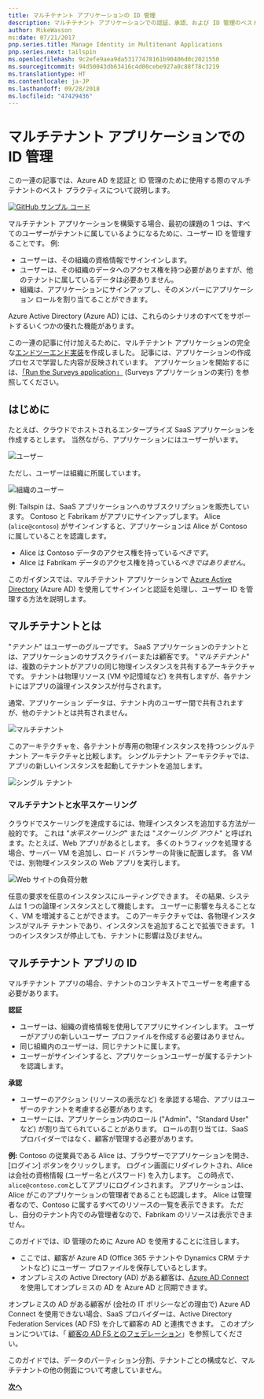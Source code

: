 ```yaml
---
title: マルチテナント アプリケーションの ID 管理
description: マルチテナント アプリケーションでの認証、承認、および ID 管理のベスト プラクティス。
author: MikeWasson
ms:date: 07/21/2017
pnp.series.title: Manage Identity in Multitenant Applications
pnp.series.next: tailspin
ms.openlocfilehash: 9c2efe9aea9da53177478161b90406d0c2021550
ms.sourcegitcommit: 94d50043db63416c4d00cebe927a0c88f78c3219
ms.translationtype: HT
ms.contentlocale: ja-JP
ms.lasthandoff: 09/28/2018
ms.locfileid: "47429436"
---
```

# <a name="manage-identity-in-multitenant-applications"></a>マルチテナント アプリケーションでの ID 管理

この一連の記事では、Azure AD を認証と ID 管理のために使用する際のマルチテナントのベスト プラクティスについて説明します。

[![GitHub](../_images/github.png) サンプル コード][sample application]

マルチテナント アプリケーションを構築する場合、最初の課題の 1 つは、すべてのユーザーがテナントに属しているようになるために、ユーザー ID を管理することです。 例: 

* ユーザーは、その組織の資格情報でサインインします。
* ユーザーは、その組織のデータへのアクセス権を持つ必要がありますが、他のテナントに属しているデータは必要ありません。
* 組織は、アプリケーションにサインアップし、そのメンバーにアプリケーション ロールを割り当てることができます。

Azure Active Directory (Azure AD) には、これらのシナリオのすべてをサポートするいくつかの優れた機能があります。

この一連の記事に付け加えるために、マルチテナント アプリケーションの完全な[エンドツーエンド実装][sample application]を作成しました。 記事には、アプリケーションの作成プロセスで学習した内容が反映されています。 アプリケーションを開始するには、[「Run the Surveys application」][running-the-app] (Surveys アプリケーションの実行) を参照してください。

## <a name="introduction"></a>はじめに

たとえば、クラウドでホストされるエンタープライズ SaaS アプリケーションを作成するとします。 当然ながら、アプリケーションにはユーザーがいます。

![ユーザー](./images/users.png)

ただし、ユーザーは組織に所属しています。

![組織のユーザー](./images/org-users.png)

例: Tailspin は、SaaS アプリケーションへのサブスクリプションを販売しています。 Contoso と Fabrikam がアプリにサインアップします。 Alice (`alice@contoso`) がサインインすると、アプリケーションは Alice が Contoso に属していることを認識します。

* Alice は Contoso データのアクセス権を持っている*べきです*。
* Alice は Fabrikam データのアクセス権を持っている*べきではありません*。

このガイダンスでは、マルチテナント アプリケーションで [Azure Active Directory][AzureAD] (Azure AD) を使用してサインインと認証を処理し、ユーザー ID を管理する方法を説明します。

## <a name="what-is-multitenancy"></a>マルチテナントとは
"*テナント*" はユーザーのグループです。 SaaS アプリケーションのテナントとは、アプリケーションのサブスクライバーまたは顧客です。 "*マルチテナント*" は、複数のテナントがアプリの同じ物理インスタンスを共有するアーキテクチャです。 テナントは物理リソース (VM や記憶域など) を共有しますが、各テナントにはアプリの論理インスタンスが付与されます。

通常、アプリケーション データは、テナント内のユーザー間で共有されますが、他のテナントとは共有されません。

![マルチテナント](./images/multitenant.png)

このアーキテクチャを、各テナントが専用の物理インスタンスを持つシングルテナント アーキテクチャと比較します。 シングルテナント アーキテクチャでは、アプリの新しいインスタンスを起動してテナントを追加します。

![シングル テナント](./images/single-tenant.png)

### <a name="multitenancy-and-horizontal-scaling"></a>マルチテナントと水平スケーリング
クラウドでスケーリングを達成するには、物理インスタンスを追加する方法が一般的です。 これは "*水平スケーリング*" または "*スケーリング アウト*" と呼ばれます。たとえば、Web アプリがあるとします。 多くのトラフィックを処理する場合、サーバー VM を追加し、ロード バランサーの背後に配置します。 各 VM では、別物理インスタンスの Web アプリを実行します。

![Web サイトの負荷分散](./images/load-balancing.png)

任意の要求を任意のインスタンスにルーティングできます。 その結果、システムは 1 つの論理インスタンスとして機能します。 ユーザーに影響を与えることなく、VM を増減することができます。 このアーキテクチャでは、各物理インスタンスがマルチ テナントであり、インスタンスを追加することで拡張できます。 1 つのインスタンスが停止しても、テナントに影響は及びません。

## <a name="identity-in-a-multitenant-app"></a>マルチテナント アプリの ID
マルチテナント アプリの場合、テナントのコンテキストでユーザーを考慮する必要があります。

**認証**

* ユーザーは、組織の資格情報を使用してアプリにサインインします。 ユーザーがアプリの新しいユーザー プロファイルを作成する必要はありません。
* 同じ組織内のユーザーは、同じテナントに属します。
* ユーザーがサインインすると、アプリケーションユーザーが属するテナントを認識します。

**承認**

* ユーザーのアクション (リソースの表示など) を承認する場合、アプリはユーザーのテナントを考慮する必要があります。
* ユーザーには、アプリケーション内のロール ("Admin"、"Standard User" など) が割り当てられていることがあります。 ロールの割り当ては、SaaS プロバイダーではなく、顧客が管理する必要があります。

**例:** Contoso の従業員である Alice は、ブラウザーでアプリケーションを開き、[ログイン] ボタンをクリックします。 ログイン画面にリダイレクトされ、Alice は会社の資格情報 (ユーザー名とパスワード) を入力します。 この時点で、 `alice@contoso.com`としてアプリにログインされます。 アプリケーションは、Alice がこのアプリケーションの管理者であることも認識します。 Alice は管理者なので、Contoso に属するすべてのリソースの一覧を表示できます。 ただし、自分のテナント内でのみ管理者なので、Fabrikam のリソースは表示できません。

このガイドでは、ID 管理のために Azure AD を使用することに注目します。

* ここでは、顧客が Azure AD (Office 365 テナントや Dynamics CRM テナントなど) にユーザー プロファイルを保存しているとします。
* オンプレミスの Active Directory (AD) がある顧客は、[Azure AD Connect][ADConnect] を使用してオンプレミスの AD を Azure AD と同期できます。

オンプレミスの AD がある顧客が (会社の IT ポリシーなどの理由で) Azure AD Connect を使用できない場合、SaaS プロバイダーは、Active Directory Federation Services (AD FS) を介して顧客の AD と連携できます。 このオプションについては、「 [顧客の AD FS とのフェデレーション]」を参照してください。

このガイドでは、データのパーティション分割、テナントごとの構成など、マルチテナントの他の側面について考慮していません。

[**次へ**][tailpin]



<!-- Links -->
[ADConnect]: /azure/active-directory/hybrid/whatis-hybrid-identity
[AzureAD]: /azure/active-directory

[顧客の AD FS とのフェデレーション]: adfs.md
[tailpin]: tailspin.md

[running-the-app]: ./run-the-app.md
[sample application]: https://github.com/mspnp/multitenant-saas-guidance
